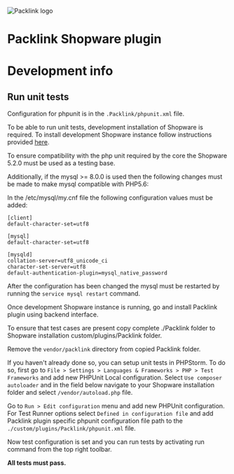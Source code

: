 ![Packlink logo](https://pro.packlink.es/public-assets/common/images/icons/packlink.svg)

# Packlink Shopware plugin

# Development info

## Run unit tests
Configuration for phpunit is in the `.Packlink/phpunit.xml` file.

To be able to run unit tests, development installation of Shopware is required. To install development Shopware instance
follow instructions provided [here](https://github.com/shopware/shopware).

To ensure compatibility with the php unit required by the core the Shopware 5.2.0 must be used as a testing base.

Additionally, if the mysql >= 8.0.0 is used then the following changes must be made to make mysql compatible with PHP5.6:

In the /etc/mysql/my.cnf file the following configuration values must be added:

```
[client]
default-character-set=utf8

[mysql]
default-character-set=utf8

[mysqld]
collation-server=utf8_unicode_ci
character-set-server=utf8
default-authentication-plugin=mysql_native_password
```

After the configuration has been changed the mysql must be restarted by running the `service mysql restart` command.

Once development Shopware instance is running, go and install Packlink plugin using backend interface.
 
To ensure that test cases are present copy complete ./Packlink folder to Shopware installation
custom/plugins/Packlink folder.

Remove the `vendor/packlink` directory from copied Packlink folder.

If you haven't already done so, you can setup unit tests in PHPStorm.
To do so, first go to `File > Settings > Languages & Frameworks > PHP > Test Frameworks` and 
add new PHPUnit Local configuration. Select `Use composer autoloader` and in the field below navigate to your Shopware 
installation folder and select `/vendor/autoload.php` file.

Go to `Run > Edit configuration` menu and add new PHPUnit configuration. 
For Test Runner options select `Defined in configuration file` and add Packlink plugin specific phpunit configuration 
file path to the `./custom/plugins/Packlink/phpunit.xml` file.

Now test configuration is set and you can run tests by activating run command from the 
top right toolbar. 

**All tests must pass.**
